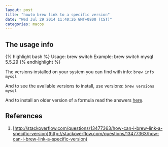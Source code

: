 ```yaml
---
layout: post
title: "howto brew link to a specific version"
date: "Wed Jul 29 2014 11:40:26 GMT+0800 (CST)"
categories: macos
---
```


The usage info
-----

{% highlight bash %}
Usage: brew switch <formula> <version>
Example: brew switch mysql 5.5.29
{% endhighlight %}

The versions installed on your system you can find with info: `brew info mysql`

And to see the available versions to install, use versions: `brew versions mysql`

And to install an older version of a formula read the answers [here](http://stackoverflow.com/questions/3987683/homebrew-install-specific-version-of-formula).

References
-----

1. [http://stackoverflow.com/questions/13477363/how-can-i-brew-link-a-specific-version](http://stackoverflow.com/questions/13477363/how-can-i-brew-link-a-specific-version)
